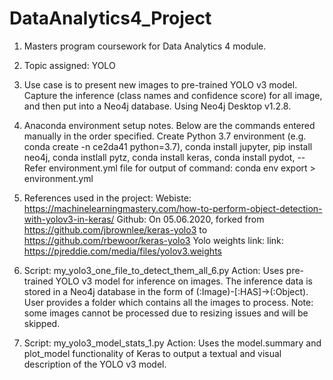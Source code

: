 # DataAnalytics4_Project
1) Masters program coursework for Data Analytics 4 module.

2) Topic assigned: YOLO

3) Use case is to present new images to pre-trained YOLO v3 model. Capture the inference (class names and confidence score) for all image, and then put into a Neo4j database. Using Neo4j Desktop v1.2.8.

4) Anaconda environment setup notes. Below are the commands entered manually in the order specified.
Create Python 3.7 environment (e.g. conda create -n ce2da41 python=3.7),
conda install jupyter,
pip install neo4j,
conda instlall pytz,
conda install keras,
conda install pydot,
-- Refer environment.yml file for output of command: conda env export > environment.yml

5) References used in the project:
Webiste: https://machinelearningmastery.com/how-to-perform-object-detection-with-yolov3-in-keras/
Github: On 05.06.2020, forked from https://github.com/jbrownlee/keras-yolo3 to https://github.com/rbewoor/keras-yolo3
Yolo weights link: link: https://pjreddie.com/media/files/yolov3.weights

6) Script: my_yolo3_one_file_to_detect_them_all_6.py
Action: Uses pre-trained YOLO v3 model for inference on images. The inference data is stored in a Neo4j database in the form of (:Image)-[:HAS]->(:Object). User provides a folder which contains all the images to process. Note: some images cannot be processed due to resizing issues and will be skipped.

7) Script: my_yolo3_model_stats_1.py
Action: Uses the model.summary and plot_model functionality of Keras to output a textual and visual description of the YOLO v3 model.
